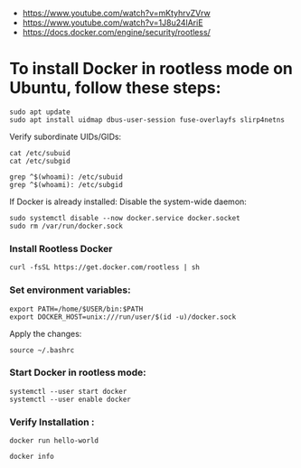 - https://www.youtube.com/watch?v=mKtyhrvZVrw
- https://www.youtube.com/watch?v=1J8u24lAriE
- https://docs.docker.com/engine/security/rootless/

# To install Docker in rootless mode on Ubuntu, follow these steps:

```
sudo apt update
sudo apt install uidmap dbus-user-session fuse-overlayfs slirp4netns
```

Verify subordinate UIDs/GIDs:
```
cat /etc/subuid
cat /etc/subgid
```
```
grep ^$(whoami): /etc/subuid
grep ^$(whoami): /etc/subgid
```

If Docker is already installed: Disable the system-wide daemon:

```
sudo systemctl disable --now docker.service docker.socket
sudo rm /var/run/docker.sock
```

### Install Rootless Docker
```
curl -fsSL https://get.docker.com/rootless | sh
```

### Set environment variables:
```
export PATH=/home/$USER/bin:$PATH
export DOCKER_HOST=unix:///run/user/$(id -u)/docker.sock
```
Apply the changes:
```
source ~/.bashrc
```

### Start Docker in rootless mode:
```
systemctl --user start docker
systemctl --user enable docker
```
### Verify Installation :

```
docker run hello-world
```
```
docker info
```




